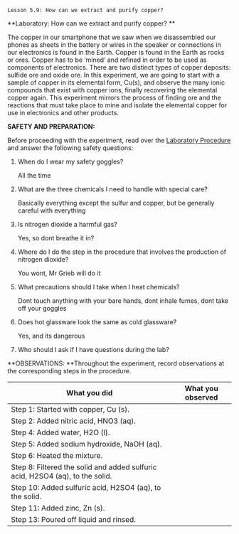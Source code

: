 ```
Lesson 5.9: How can we extract and purify copper?
```


**Laboratory: How can we extract and purify copper? **

The copper in our smartphone that we saw when we disassembled our phones as sheets in the battery or wires in the speaker or connections in our electronics is found in the Earth. Copper is found in the Earth as rocks or ores. Copper has to be ‘mined’ and refined in order to be used as components of electronics. There are two distinct types of copper deposits: sulfide ore and oxide ore. In this experiment, we are going to start with a sample of copper in its elemental form, Cu(s), and observe the many ionic compounds that exist with copper ions, finally recovering the elemental copper again. This experiment mirrors the process of finding ore and the reactions that must take place to mine and isolate the elemental copper for use in electronics and other products.

**SAFETY AND PREPARATION:**

Before proceeding with the experiment, read over the [Laboratory Procedure](https://drive.google.com/file/d/1AZ0NaKyWZ3Pu02FMjgwUbrGOWFkhWFCn/view?usp=sharing) and answer the following safety questions:



1. When do I wear my safety goggles?

   All the time

2. What are the three chemicals I need to handle with special care?
   
   Basically everything except the sulfur and copper, but be generally careful with everything
   
3. Is nitrogen dioxide a harmful gas? 
   
   Yes, so dont breathe it in?
   
4. Where do I do the step in the procedure that involves the production of nitrogen dioxide?
   
   You wont, Mr Grieb will do it
   
5. What precautions should I take when I heat chemicals?
   
   Dont touch anything with your bare hands, dont inhale fumes, dont take off your goggles
   
6. Does hot glassware look the same as cold glassware?
   
   Yes, and its dangerous
   
7. Who should I ask if I have questions during the lab?
   
   
   

**OBSERVATIONS: **Throughout the experiment, record observations at the corresponding steps in the procedure.

| What you did                                                                  | What you observed | 
| ----------------------------------------------------------------------------- | ----------------- |
| Step 1: Started with copper, Cu (s).                                          |                   |
| Step 2: Added nitric acid, HNO3 (aq).                                         |                   |
| Step 4: Added water, H2O (l).                                                 |                   |
| Step 5: Added sodium hydroxide, NaOH (aq).                                    |                   |
| Step 6: Heated the mixture.                                                   |                   |
| Step 8: Filtered the solid and added sulfuric acid, H2SO4 (aq), to the solid. |                   |
| Step 10: Added sulfuric acid, H2SO4 (aq), to the solid.                       |                   |
| Step 11: Added zinc, Zn (s).                                                  |                   |
| Step 13: Poured off liquid and rinsed.                                        |                   |